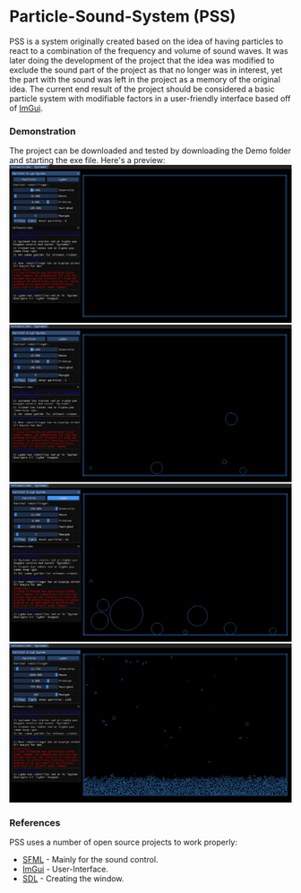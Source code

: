 # Particle-Sound-System (PSS)
PSS is a system originally created based on the idea of having particles to react to a combination of the frequency and volume of sound waves. It was later doing the development of the project that the idea was modified to exclude the sound part of the project as that no longer was in interest, yet the part with the sound was left in the project as a memory of the original idea. The current end result of the project should be considered a basic particle system with modifiable factors in a user-friendly interface based off of [ImGui](https://github.com/ocornut/imgui). 

### Demonstration
The project can be downloaded and tested by downloading the Demo folder and starting the exe file. 
Here's a preview:
![](Images/Picture1.png)
![](Images/Picture2.png)
![](Images/Picture3.png)
![](Images/Picture4.png)

### References

PSS uses a number of open source projects to work properly:
* [SFML](https://www.sfml-dev.org/) - Mainly for the sound control.
* [ImGui](https://github.com/ocornut/imgui) - User-Interface.
* [SDL](https://www.sdl.com/) - Creating the window.
